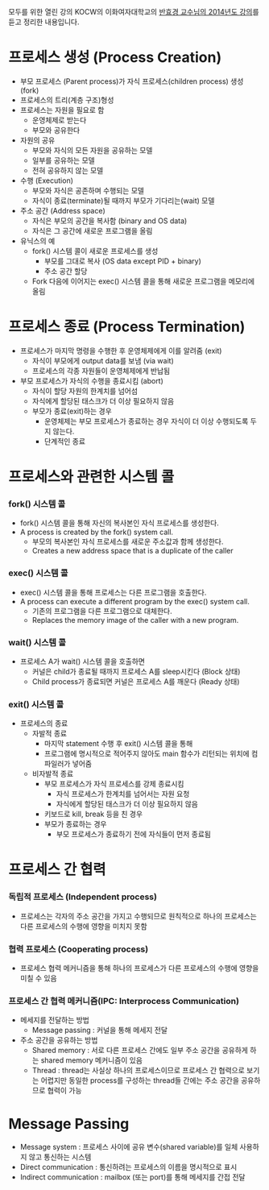 모두를 위한 열린 강의 KOCW의 이화여자대학교의 [반효경 교수님의 2014년도 강의](http://www.kocw.net/home/search/kemView.do?kemId=1046323)를 듣고 정리한 내용입니다.

# 프로세스 생성 (Process Creation)

- 부모 프로세스 (Parent process)가 자식 프로세스(children process) 생성 (fork)
- 프로세스의 트리(계층 구조)형성
- 프로세스는 자원을 필요로 함
  - 운영체제로 받는다
  - 부모와 공유한다
- 자원의 공유
  - 부모와 자식의 모든 자원을 공유하는 모델
  - 일부를 공유하는 모델
  - 전혀 공유하지 않는 모델
- 수행 (Execution)
  - 부모와 자식은 공존하며 수행되는 모델
  - 자식이 종료(terminate)될 때까지 부모가 기다리는(wait) 모델
- 주소 공간 (Address space)
  - 자식은 부모의 공간을 복사함 (binary and OS data)
  - 자식은 그 공간에 새로운 프로그램을 올림
- 유닉스의 예
  - fork() 시스템 콜이 새로운 프로세스를 생성
    - 부모를 그대로 복사 (OS data except PID + binary)
    - 주소 공간 할당
  - Fork 다음에 이어지는 exec() 시스템 콜을 통해 새로운 프로그램을 메모리에 올림

# 프로세스 종료 (Process Termination)

- 프로세스가 마지막 명령을 수행한 후 운영체제에게 이를 알려줌 (exit)
  - 자식이 부모에게 output data를 보냄 (via wait)
  - 프로세스의 각종 자원들이 운영체제에게 반납됨
- 부모 프로세스가 자식의 수행을 종료시킴 (abort)
  - 자식이 할당 자원의 한계치를 넘어섬
  - 자식에게 할당된 태스크가 더 이상 필요하지 않음
  - 부모가 종료(exit)하는 경우
    - 운영체제는 부모 프로세스가 종료하는 경우 자식이 더 이상 수행되도록 두지 않는다.
    - 단계적인 종료

# 프로세스와 관련한 시스템 콜

### fork() 시스템 콜

- fork() 시스템 콜을 통해 자신의 복사본인 자식 프로세스를 생성한다.
- A process is created by the fork() system call.
  - 부모의 복사본인 자식 프로세스를 새로운 주소값과 함께 생성한다.
  - Creates a new address space that is a duplicate of the caller

### exec() 시스템 콜

- exec() 시스템 콜을 통해 프로세스는 다른 프로그램을 호출한다.
- A process can execute a different program by the exec() system call.
  - 기존의 프로그램을 다른 프로그램으로 대체한다.
  - Replaces the memory image of the caller with a new program.

### wait() 시스템 콜

- 프로세스 A가 wait() 시스템 콜을 호출하면
  - 커널은 child가 종료될 때까지 프로세스 A를 sleep시킨다 (Block 상태)
  - Child process가 종료되면 커널은 프로세스 A를 깨운다 (Ready 상태)

### exit() 시스템 콜

- 프로세스의 종료
  - 자발적 종료
    - 마지막 statement 수행 후 exit() 시스템 콜을 통해
    - 프로그램에 명시적으로 적어주지 않아도 main 함수가 리턴되는 위치에 컴파일러가 넣어줌
  - 비자발적 종료
    - 부모 프로세스가 자식 프로세스를 강제 종료시킴
      - 자식 프로세스가 한계치를 넘어서는 자원 요청
      - 자식에게 할당된 태스크가 더 이상 필요하지 않음
    - 키보드로 kill, break 등을 친 경우
    - 부모가 종료하는 경우
      - 부모 프로세스가 종료하기 전에 자식들이 먼저 종료됨

# 프로세스 간 협력

### 독립적 프로세스 (Independent process)

- 프로세스는 각자의 주소 공간을 가지고 수행되므로 원칙적으로 하나의 프로세스는 다른 프로세스의 수행에 영향을 미치지 못함

### 협력 프로세스 (Cooperating process)

- 프로세스 협력 메커니즘을 통해 하나의 프로세스가 다른 프로세스의 수행에 영향을 미칠 수 있음

### 프로세스 간 협력 메커니즘(IPC: Interprocess Communication)

- 메세지를 전달하는 방법
  - Message passing : 커널을 통해 메세지 전달
- 주소 공간을 공유하는 방법
  - Shared memory : 서로 다른 프로세스 간에도 일부 주소 공간을 공유하게 하는 shared memory 메커니즘이 있음
  - Thread : thread는 사실상 하나의 프로세스이므로 프로세스 간 협력으로 보기는 어렵지만 동일한 process를 구성하는 thread들 간에는 주소 공간을 공유하므로 협력이 가능

# Message Passing

- Message system : 프로세스 사이에 공유 변수(shared variable)를 일체 사용하지 않고 통신하는 시스템
- Direct communication : 통신하려는 프로세스의 이름을 명시적으로 표시
- Indirect communication : mailbox (또는 port)를 통해 메세지를 간접 전달

